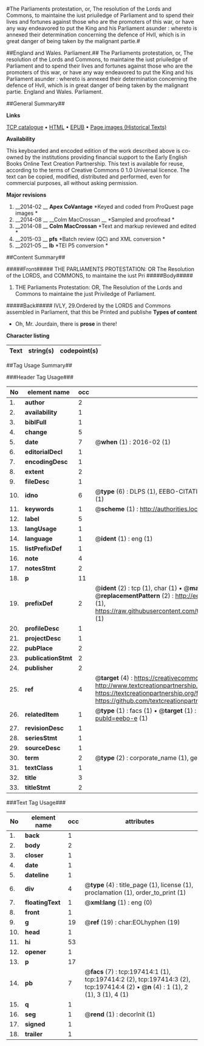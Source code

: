 #The Parliaments protestation, or, The resolution of the Lords and Commons, to maintaine the iust priuiledge of Parliament and to spend their lives and fortunes against those who are the promoters of this war, or have any way endeavored to put the King and his Parliament asunder : whereto is annexed their determination concerning the defence of Hvll, which is in great danger of being taken by the malignant partie.#

##England and Wales. Parliament.##
The Parliaments protestation, or, The resolution of the Lords and Commons, to maintaine the iust priuiledge of Parliament and to spend their lives and fortunes against those who are the promoters of this war, or have any way endeavored to put the King and his Parliament asunder : whereto is annexed their determination concerning the defence of Hvll, which is in great danger of being taken by the malignant partie.
England and Wales. Parliament.

##General Summary##

**Links**

[TCP catalogue](http://www.ota.ox.ac.uk/tcp/)  • 
[HTML](http://tei.it.ox.ac.uk/tcp/Texts-HTML/free/B22/B22193.html)  • 
[EPUB](http://tei.it.ox.ac.uk/tcp/Texts-EPUB/free/B22/B22193.epub) • 
[Page images (Historical Texts)](https://historicaltexts.jisc.ac.uk/eebo-12272709e)

**Availability**

This keyboarded and encoded edition of the work described above is co-owned by the
    institutions providing financial support to the Early English Books Online Text Creation
    Partnership. This text is available for reuse, according to the terms of  Creative Commons 0 1.0 Universal
    licence. The text can be copied, modified, distributed and performed, even for commercial
    purposes, all without asking permission.

**Major revisions**

1. __2014-02 __ __Apex CoVantage__ *Keyed and coded from ProQuest page images *
1. __2014-08 __ __Colm MacCrossan __ *Sampled and proofread *
1. __2014-08 __ __Colm MacCrossan__ *Text and markup reviewed and edited *
1. __2015-03 __ __pfs__ *Batch review (QC) and XML conversion *
1. __2021-05 __ __lb__ *TEI P5 conversion *

##Content Summary##

#####Front#####
THE PARLIAMENTS PROTESTATION: OR The Resolution of the LORDS, and COMMONS, to maintaine the iust Pri
#####Body#####

1. THE Parliaments Protestation: OR, The Resolution of the Lords and Commons to maintaine the just Priviledge of Parliament.

#####Back#####
IVLY, 29.Ordered by the LORDS and Commons assembled in Parliament, that this be Printed and publishe
**Types of content**

  * Oh, Mr. Jourdain, there is **prose** in there!

**Character listing**


|Text|string(s)|codepoint(s)|
|---|---|---|

##Tag Usage Summary##

###Header Tag Usage###

|No|element name|occ|attributes|
|---|---|---|---|
|1.|__author__|2||
|2.|__availability__|1||
|3.|__biblFull__|1||
|4.|__change__|5||
|5.|__date__|7| @__when__ (1) : 2016-02 (1)|
|6.|__editorialDecl__|1||
|7.|__encodingDesc__|1||
|8.|__extent__|2||
|9.|__fileDesc__|1||
|10.|__idno__|6| @__type__ (6) : DLPS (1), EEBO-CITATION (1), VID (1), EEBO-PROQUEST (1), STC (1), OCLC (1)|
|11.|__keywords__|1| @__scheme__ (1) : http://authorities.loc.gov/ (1)|
|12.|__label__|5||
|13.|__langUsage__|1||
|14.|__language__|1| @__ident__ (1) : eng (1)|
|15.|__listPrefixDef__|1||
|16.|__note__|4||
|17.|__notesStmt__|2||
|18.|__p__|11||
|19.|__prefixDef__|2| @__ident__ (2) : tcp (1), char (1)  •  @__matchPattern__ (2) : ([0-9\-]+):([0-9IVX]+) (1), (.+) (1)  •  @__replacementPattern__ (2) : http://eebo.chadwyck.com/downloadtiff?vid=$1&page=$2 (1), https://raw.githubusercontent.com/textcreationpartnership/Texts/master/tcpchars.xml#$1 (1)|
|20.|__profileDesc__|1||
|21.|__projectDesc__|1||
|22.|__pubPlace__|2||
|23.|__publicationStmt__|2||
|24.|__publisher__|2||
|25.|__ref__|4| @__target__ (4) : https://creativecommons.org/publicdomain/zero/1.0/ (1), http://www.textcreationpartnership.org/docs/. (1), https://textcreationpartnership.org/faq/#faq05 (1), https://github.com/textcreationpartnership (1)|
|26.|__relatedItem__|1| @__type__ (1) : facs (1)  •  @__target__ (1) : https://data.historicaltexts.jisc.ac.uk/view?pubId=eebo-e (1)|
|27.|__revisionDesc__|1||
|28.|__seriesStmt__|1||
|29.|__sourceDesc__|1||
|30.|__term__|2| @__type__ (2) : corporate_name (1), geographic_name (1)|
|31.|__textClass__|1||
|32.|__title__|3||
|33.|__titleStmt__|2||


###Text Tag Usage###

|No|element name|occ|attributes|
|---|---|---|---|
|1.|__back__|1||
|2.|__body__|2||
|3.|__closer__|1||
|4.|__date__|1||
|5.|__dateline__|1||
|6.|__div__|4| @__type__ (4) : title_page (1), license (1), proclamation (1), order_to_print (1)|
|7.|__floatingText__|1| @__xml:lang__ (1) : eng (0)|
|8.|__front__|1||
|9.|__g__|19| @__ref__ (19) : char:EOLhyphen (19)|
|10.|__head__|1||
|11.|__hi__|53||
|12.|__opener__|1||
|13.|__p__|17||
|14.|__pb__|7| @__facs__ (7) : tcp:197414:1 (1), tcp:197414:2 (2), tcp:197414:3 (2), tcp:197414:4 (2)  •  @__n__ (4) : 1 (1), 2 (1), 3 (1), 4 (1)|
|15.|__q__|1||
|16.|__seg__|1| @__rend__ (1) : decorInit (1)|
|17.|__signed__|1||
|18.|__trailer__|1||
